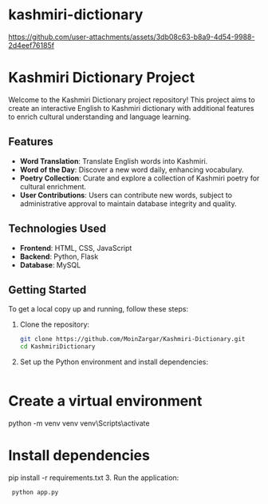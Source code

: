 # kashmiri-dictionary
https://github.com/user-attachments/assets/3db08c63-b8a9-4d54-9988-2d4eef76185f

# Kashmiri Dictionary Project

Welcome to the Kashmiri Dictionary project repository! This project aims to create an interactive English to Kashmiri dictionary with additional features to enrich cultural understanding and language learning.

## Features

- **Word Translation**: Translate English words into Kashmiri.
- **Word of the Day**: Discover a new word daily, enhancing vocabulary.
- **Poetry Collection**: Curate and explore a collection of Kashmiri poetry for cultural enrichment.
- **User Contributions**: Users can contribute new words, subject to administrative approval to maintain database integrity and quality.

## Technologies Used

- **Frontend**: HTML, CSS, JavaScript
- **Backend**: Python, Flask
- **Database**: MySQL 

## Getting Started

To get a local copy up and running, follow these steps:

1. Clone the repository:
   ```bash
   git clone https://github.com/MoinZargar/Kashmiri-Dictionary.git
   cd KashmiriDictionary
2. Set up the Python environment and install dependencies:
    ```bash
  # Create a virtual environment 
  python -m venv venv
  venv\Scripts\activate

  # Install dependencies
  pip install -r requirements.txt
3. Run the application:
  ```bash
   python app.py



